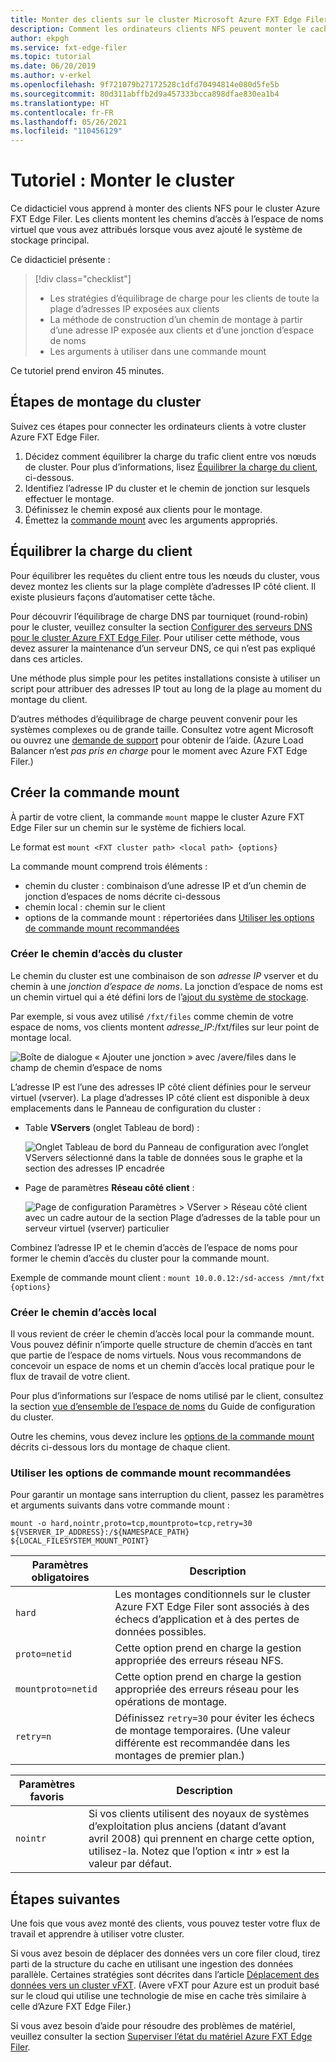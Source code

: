 ```yaml
---
title: Monter des clients sur le cluster Microsoft Azure FXT Edge Filer
description: Comment les ordinateurs clients NFS peuvent monter le cache de stockage hybride d’Azure FXT Edge Filer
author: ekpgh
ms.service: fxt-edge-filer
ms.topic: tutorial
ms.date: 06/20/2019
ms.author: v-erkel
ms.openlocfilehash: 9f721079b27172528c1dfd70494814e080d5fe5b
ms.sourcegitcommit: 80d311abffb2d9a457333bcca898dfae830ea1b4
ms.translationtype: HT
ms.contentlocale: fr-FR
ms.lasthandoff: 05/26/2021
ms.locfileid: "110456129"
---
```

# <a name="tutorial-mount-the-cluster"></a>Tutoriel : Monter le cluster

Ce didacticiel vous apprend à monter des clients NFS pour le cluster Azure FXT Edge Filer. Les clients montent les chemins d’accès à l’espace de noms virtuel que vous avez attribués lorsque vous avez ajouté le système de stockage principal.

Ce didacticiel présente :

> [!div class="checklist"]
>
> * Les stratégies d’équilibrage de charge pour les clients de toute la plage d’adresses IP exposées aux clients
> * La méthode de construction d’un chemin de montage à partir d’une adresse IP exposée aux clients et d’une jonction d’espace de noms
> * Les arguments à utiliser dans une commande mount

Ce tutoriel prend environ 45 minutes.

## <a name="steps-to-mount-the-cluster"></a>Étapes de montage du cluster

Suivez ces étapes pour connecter les ordinateurs clients à votre cluster Azure FXT Edge Filer.

1. Décidez comment équilibrer la charge du trafic client entre vos nœuds de cluster. Pour plus d’informations, lisez [Équilibrer la charge du client](#balance-client-load), ci-dessous.
1. Identifiez l’adresse IP du cluster et le chemin de jonction sur lesquels effectuer le montage.
1. Définissez le chemin exposé aux clients pour le montage.
1. Émettez la [commande mount](#use-recommended-mount-command-options) avec les arguments appropriés.

## <a name="balance-client-load"></a>Équilibrer la charge du client

Pour équilibrer les requêtes du client entre tous les nœuds du cluster, vous devez montez les clients sur la plage complète d’adresses IP côté client. Il existe plusieurs façons d’automatiser cette tâche.

Pour découvrir l’équilibrage de charge DNS par tourniquet (round-robin) pour le cluster, veuillez consulter la section [Configurer des serveurs DNS pour le cluster Azure FXT Edge Filer](fxt-configure-network.md#configure-dns-for-load-balancing). Pour utiliser cette méthode, vous devez assurer la maintenance d’un serveur DNS, ce qui n’est pas expliqué dans ces articles.

Une méthode plus simple pour les petites installations consiste à utiliser un script pour attribuer des adresses IP tout au long de la plage au moment du montage du client.

D’autres méthodes d’équilibrage de charge peuvent convenir pour les systèmes complexes ou de grande taille. Consultez votre agent Microsoft ou ouvrez une [demande de support](fxt-support-ticket.md) pour obtenir de l’aide. (Azure Load Balancer n’est *pas pris en charge* pour le moment avec Azure FXT Edge Filer.)

## <a name="create-the-mount-command"></a>Créer la commande mount

À partir de votre client, la commande ``mount`` mappe le cluster Azure FXT Edge Filer sur un chemin sur le système de fichiers local.

Le format est ``mount <FXT cluster path> <local path> {options}``

La commande mount comprend trois éléments :

* chemin du cluster : combinaison d’une adresse IP et d’un chemin de jonction d’espaces de noms décrite ci-dessous
* chemin local : chemin sur le client
* options de la commande mount : répertoriées dans [Utiliser les options de commande mount recommandées](#use-recommended-mount-command-options)

### <a name="create-the-cluster-path"></a>Créer le chemin d’accès du cluster

Le chemin du cluster est une combinaison de son *adresse IP* vserver et du chemin à une *jonction d’espace de noms*. La jonction d’espace de noms est un chemin virtuel qui a été défini lors de l’[ajout du système de stockage](fxt-add-storage.md#create-a-junction).

Par exemple, si vous avez utilisé ``/fxt/files`` comme chemin de votre espace de noms, vos clients montent *adresse_IP*:/fxt/files sur leur point de montage local.

![Boîte de dialogue « Ajouter une jonction » avec /avere/files dans le champ de chemin d’espace de noms](media/fxt-mount/fxt-junction-example.png)

L’adresse IP est l’une des adresses IP côté client définies pour le serveur virtuel (vserver). La plage d’adresses IP côté client est disponible à deux emplacements dans le Panneau de configuration du cluster :

* Table **VServers** (onglet Tableau de bord) :

  ![Onglet Tableau de bord du Panneau de configuration avec l’onglet VServers sélectionné dans la table de données sous le graphe et la section des adresses IP encadrée](media/fxt-mount/fxt-ip-addresses-dashboard.png)

* Page de paramètres **Réseau côté client** :

  ![Page de configuration Paramètres > VServer > Réseau côté client avec un cadre autour de la section Plage d’adresses de la table pour un serveur virtuel (vserver) particulier](media/fxt-mount/fxt-ip-addresses-settings.png)

Combinez l’adresse IP et le chemin d’accès de l’espace de noms pour former le chemin d’accès du cluster pour la commande mount.

Exemple de commande mount client : ``mount 10.0.0.12:/sd-access /mnt/fxt {options}``

### <a name="create-the-local-path"></a>Créer le chemin d’accès local

Il vous revient de créer le chemin d’accès local pour la commande mount. Vous pouvez définir n’importe quelle structure de chemin d’accès en tant que partie de l’espace de noms virtuels. Nous vous recommandons de concevoir un espace de noms et un chemin d’accès local pratique pour le flux de travail de votre client.

Pour plus d’informations sur l’espace de noms utilisé par le client, consultez la section [vue d’ensemble de l’espace de noms](https://azure.github.io/Avere/legacy/ops_guide/4_7/html/gns_overview.html) du Guide de configuration du cluster.

Outre les chemins, vous devez inclure les [options de la commande mount](#use-recommended-mount-command-options) décrits ci-dessous lors du montage de chaque client.

### <a name="use-recommended-mount-command-options"></a>Utiliser les options de commande mount recommandées

Pour garantir un montage sans interruption du client, passez les paramètres et arguments suivants dans votre commande mount :

``mount -o hard,nointr,proto=tcp,mountproto=tcp,retry=30 ${VSERVER_IP_ADDRESS}:/${NAMESPACE_PATH} ${LOCAL_FILESYSTEM_MOUNT_POINT}``

| Paramètres obligatoires | Description |
--- | ---
``hard`` | Les montages conditionnels sur le cluster Azure FXT Edge Filer sont associés à des échecs d’application et à des pertes de données possibles.
``proto=netid`` | Cette option prend en charge la gestion appropriée des erreurs réseau NFS.
``mountproto=netid`` | Cette option prend en charge la gestion appropriée des erreurs réseau pour les opérations de montage.
``retry=n`` | Définissez ``retry=30`` pour éviter les échecs de montage temporaires. (Une valeur différente est recommandée dans les montages de premier plan.)

| Paramètres favoris  | Description |
--- | ---
``nointr``            | Si vos clients utilisent des noyaux de systèmes d’exploitation plus anciens (datant d’avant avril 2008) qui prennent en charge cette option, utilisez-la. Notez que l’option « intr » est la valeur par défaut.

## <a name="next-steps"></a>Étapes suivantes

Une fois que vous avez monté des clients, vous pouvez tester votre flux de travail et apprendre à utiliser votre cluster.

Si vous avez besoin de déplacer des données vers un core filer cloud, tirez parti de la structure du cache en utilisant une ingestion des données parallèle. Certaines stratégies sont décrites dans l’article [Déplacement des données vers un cluster vFXT](../avere-vfxt/avere-vfxt-data-ingest.md). (Avere vFXT pour Azure est un produit basé sur le cloud qui utilise une technologie de mise en cache très similaire à celle d’Azure FXT Edge Filer.)

Si vous avez besoin d’aide pour résoudre des problèmes de matériel, veuillez consulter la section [Superviser l’état du matériel Azure FXT Edge Filer](fxt-monitor.md).